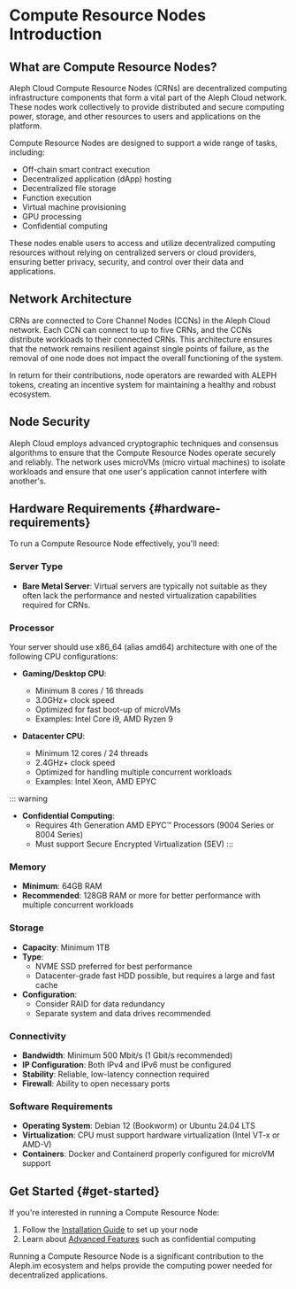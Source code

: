 # Compute Resource Nodes Introduction

<ActionButtons>
  <ActionButton theme="brand" text="Hardware Requirements" link="#hardware-requirements" />
  <ActionButton theme="brand" text="Get started" link="#get-started" />
</ActionButtons>

## What are Compute Resource Nodes?

Aleph Cloud Compute Resource Nodes (CRNs) are decentralized computing infrastructure components that form a vital part of the Aleph Cloud network. These nodes work collectively to provide distributed and secure computing power, storage, and other resources to users and applications on the platform.

Compute Resource Nodes are designed to support a wide range of tasks, including:
- Off-chain smart contract execution
- Decentralized application (dApp) hosting
- Decentralized file storage
- Function execution
- Virtual machine provisioning
- GPU processing
- Confidential computing

These nodes enable users to access and utilize decentralized computing resources without relying on centralized servers or cloud providers, ensuring better privacy, security, and control over their data and applications.

## Network Architecture

CRNs are connected to Core Channel Nodes (CCNs) in the Aleph Cloud network. Each CCN can connect to up to five CRNs, and the CCNs distribute workloads to their connected CRNs. This architecture ensures that the network remains resilient against single points of failure, as the removal of one node does not impact the overall functioning of the system.

In return for their contributions, node operators are rewarded with ALEPH tokens, creating an incentive system for maintaining a healthy and robust ecosystem.

## Node Security

Aleph Cloud employs advanced cryptographic techniques and consensus algorithms to ensure that the Compute Resource Nodes operate securely and reliably. The network uses microVMs (micro virtual machines) to isolate workloads and ensure that one user's application cannot interfere with another's.

## Hardware Requirements {#hardware-requirements}

To run a Compute Resource Node effectively, you'll need:

### Server Type

- **Bare Metal Server**: Virtual servers are typically not suitable as they often lack the performance and nested virtualization capabilities required for CRNs.

### Processor

Your server should use x86_64 (alias amd64) architecture with one of the following CPU configurations:

- **Gaming/Desktop CPU**: 
  - Minimum 8 cores / 16 threads
  - 3.0GHz+ clock speed
  - Optimized for fast boot-up of microVMs
  - Examples: Intel Core i9, AMD Ryzen 9

- **Datacenter CPU**:
  - Minimum 12 cores / 24 threads
  - 2.4GHz+ clock speed
  - Optimized for handling multiple concurrent workloads
  - Examples: Intel Xeon, AMD EPYC

::: warning
- **Confidential Computing**:
  - Requires 4th Generation AMD EPYC™ Processors (9004 Series or 8004 Series)
  - Must support Secure Encrypted Virtualization (SEV)
:::

### Memory

- **Minimum**: 64GB RAM
- **Recommended**: 128GB RAM or more for better performance with multiple concurrent workloads

### Storage

- **Capacity**: Minimum 1TB
- **Type**:
  - NVME SSD preferred for best performance
  - Datacenter-grade fast HDD possible, but requires a large and fast cache
- **Configuration**:
  - Consider RAID for data redundancy
  - Separate system and data drives recommended

### Connectivity

- **Bandwidth**: Minimum 500 Mbit/s (1 Gbit/s recommended)
- **IP Configuration**: Both IPv4 and IPv6 must be configured
- **Stability**: Reliable, low-latency connection required
- **Firewall**: Ability to open necessary ports

### Software Requirements

- **Operating System**: Debian 12 (Bookworm) or Ubuntu 24.04 LTS
- **Virtualization**: CPU must support hardware virtualization (Intel VT-x or AMD-V)
- **Containers**: Docker and Containerd properly configured for microVM support

## Get Started {#get-started}

If you're interested in running a Compute Resource Node:

1. Follow the [Installation Guide](/nodes/compute/installation/ubuntu-24.04/) to set up your node
2. Learn about [Advanced Features](/nodes/compute/advanced/confidential/) such as confidential computing

Running a Compute Resource Node is a significant contribution to the Aleph.im ecosystem and helps provide the computing power needed for decentralized applications.
